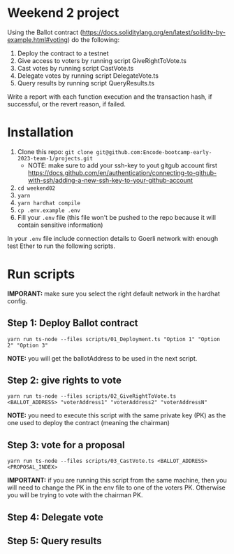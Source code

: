 # Weekend 2 project

Using the Ballot contract (https://docs.soliditylang.org/en/latest/solidity-by-example.html#voting) do the following:

1. Deploy the contract to a testnet
2. Give access to voters by running script GiveRightToVote.ts
3. Cast votes by running script CastVote.ts
4. Delegate votes by running script DelegateVote.ts
5. Query results by running script QueryResults.ts

Write a report with each function execution and the transaction hash, if successful, or the revert reason, if failed.

# Installation

1. Clone this repo: `git clone git@github.com:Encode-bootcamp-early-2023-team-1/projects.git`
   - NOTE: make sure to add your ssh-key to yout gitgub account first https://docs.github.com/en/authentication/connecting-to-github-with-ssh/adding-a-new-ssh-key-to-your-github-account
2. `cd weekend02`
3. `yarn`
4. `yarn hardhat compile`
5. `cp .env.example .env`
6. Fill your `.env` file (this file won't be pushed to the repo because it will contain sensitive information)

In your `.env` file include connection details to Goerli network with enough test Ether to run the following scripts.

# Run scripts

**IMPORANT:** make sure you select the right default network in the hardhat config.

## Step 1: Deploy Ballot contract

`yarn run ts-node --files scripts/01_Deployment.ts "Option 1" "Option 2" "Option 3"`

**NOTE:** you will get the ballotAddress to be used in the next script.

## Step 2: give rights to vote

`yarn run ts-node --files scripts/02_GiveRightToVote.ts <BALLOT_ADDRESS> "voterAddress1" "voterAddress2" "voterAddressN"`

**NOTE:** you need to execute this script with the same private key (PK) as the one used to deploy the contract (meaning the chairman)

## Step 3: vote for a proposal

`yarn run ts-node --files scripts/03_CastVote.ts <BALLOT_ADDRESS> <PROPOSAL_INDEX>`

**IMPORTANT:** if you are running this script from the same machine, then you will need to change the PK in the env file to one of the voters PK. Otherwise you will be trying to vote with the chairman PK.

## Step 4: Delegate vote

## Step 5: Query results
